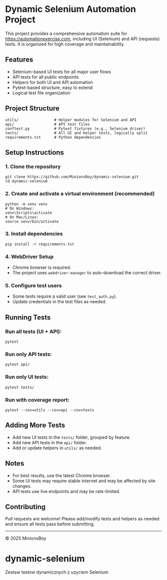 # Dynamic Selenium Automation Project

This project provides a comprehensive automation suite for https://automationexercise.com, including UI (Selenium) and API (requests) tests. It is organized for high coverage and maintainability.

## Features
- Selenium-based UI tests for all major user flows
- API tests for all public endpoints
- Helpers for both UI and API automation
- Pytest-based structure, easy to extend
- Logical test file organization

## Project Structure
```
utils/                # Helper modules for Selenium and API
api/                  # API test files
conftest.py           # Pytest fixtures (e.g., Selenium driver)
tests/                # All UI and helper tests, logically split
requirements.txt      # Python dependencies
```

## Setup Instructions

### 1. Clone the repository
```
git clone https://github.com/MinionsBoy/dynamic-selenium.git
cd dynamic-selenium
```

### 2. Create and activate a virtual environment (recommended)
```
python -m venv venv
# On Windows:
venv\Scripts\activate
# On Mac/Linux:
source venv/bin/activate
```

### 3. Install dependencies
```
pip install -r requirements.txt
```

### 4. WebDriver Setup
- Chrome browser is required.
- The project uses `webdriver-manager` to auto-download the correct driver.

### 5. Configure test users
- Some tests require a valid user (see `test_auth.py`).
- Update credentials in the test files as needed.

## Running Tests

### Run all tests (UI + API):
```
pytest
```

### Run only API tests:
```
pytest api/
```

### Run only UI tests:
```
pytest tests/
```

### Run with coverage report:
```
pytest --cov=utils --cov=api --cov=tests
```

## Adding More Tests
- Add new UI tests in the `tests/` folder, grouped by feature.
- Add new API tests in the `api/` folder.
- Add or update helpers in `utils/` as needed.

## Notes
- For best results, use the latest Chrome browser.
- Some UI tests may require stable internet and may be affected by site changes.
- API tests use live endpoints and may be rate-limited.

## Contributing
Pull requests are welcome! Please add/modify tests and helpers as needed and ensure all tests pass before submitting.

---

© 2025 MinionsBoy
# dynamic-selenium
Zestaw testow dynamicznych z uzyciem Selenium
